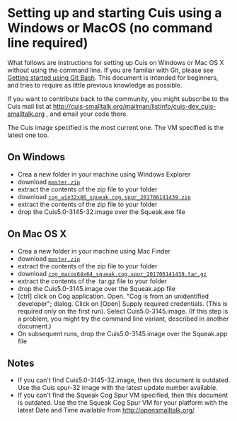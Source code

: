 # Setting up and starting Cuis using a Windows or MacOS (no command line required) #

What follows are instructions for setting up Cuis on Windows or Mac OS X without using the command line. If you are familiar with Git, please see [Getting started using Git Bash](GettingStarted.md). This document is intended for beginners, and tries to require as little previous knowledge as possible.

If you want to contribute back to the community, you might subscribe to the Cuis mail list at http://cuis-smalltalk.org/mailman/listinfo/cuis-dev_cuis-smalltalk.org , and email your code there.

The Cuis image specified is the most current one. The VM specified is the latest one too.

## On Windows ##
* Crea a new folder in your machine using Windows Explorer
* download [`master.zip`](https://github.com/Cuis-Smalltalk/Cuis-Smalltalk-Dev/archive/master.zip)
* extract the contents of the zip file to your folder
* download [`cog_win32x86_squeak.cog.spur_201706141439.zip`](https://bintray.com/opensmalltalk/vm/download_file?file_path=cog_win32x86_squeak.cog.spur_201706141439.zip)
* extract the contents of the zip file to your folder
* drop the Cuis5.0-3145-32.image over the Squeak.exe file

## On Mac OS X ##
* Crea a new folder in your machine using Mac Finder
* download [`master.zip`](https://github.com/Cuis-Smalltalk/Cuis-Smalltalk-Dev/archive/master.zip)
* extract the contents of the zip file to your folder
* download [`cog_macos64x64_squeak.cog.spur_201706141439.tar.gz`](https://bintray.com/opensmalltalk/vm/download_file?file_path=cog_macos64x64_squeak.cog.spur_201706141439.tar.gz)
* extract the contents of the .tar.gz file to your folder
* drop the Cuis5.0-3145.image over the Squeak.app file
* [ctrl] click on Cog application. Open. "Cog is from an unidentified developer"; dialog. Click on [Open] Supply required credentials. (This is required only on the first run). Select Cuis5.0-3145.image. (If this step is a problem, you might try the command line variant, described in another document.)
* On subsequent runs, drop the Cuis5.0-3145.image over the Squeak.app file

## Notes ##
* If you can't find Cuis5.0-3145-32.image, then this document is outdated. Use the Cuis spur-32 image with the latest update number available.
* If you can't find the Squeak Cog Spur VM specified, then this document is outdated. Use the the Squeak Cog Spur VM for your platform with the latest Date and Time available from http://opensmalltalk.org/